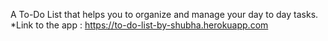 A To-Do List that helps you to organize and manage your day to day tasks.
*Link to the app : https://to-do-list-by-shubha.herokuapp.com
